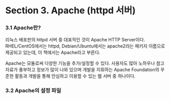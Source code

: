 # Section 3. Apache \(httpd 서버\)

### 3.1 Apache란?

리눅스 배포판의 httpd 서버 중 대표적인 것이 Apache HTTP Server이다. RHEL/CentOS에서는 httpd, Debian/Ubuntu에서는 apache2라는 패키지 이름으로 제공되고 있는데, 이 책에서는 Apache라고 부른다.

Apache는 모듈로써 다양한 기능을 추가/설정할 수 있다. 사용자도 많아 노하우나 참고 자료가 풍부하고 정보가 많이 나와 있으며 개발을 지휘하는 Apache Foundation의 꾸준한 활동과 개발을 통해 안심하고 이용할 수 있는 웹 서버 중 하나이다.

### 3.2 Apache의 설정 파일



